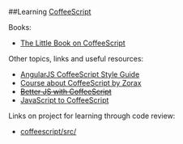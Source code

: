 ##Learning [CoffeeScript](http://coffeescript.org/)

Books:

* [The Little Book on CoffeeScript](https://arcturo.github.io/library/coffeescript/)

Other topics, links and useful resources:

* [AngularJS CoffeeScript Style Guide](https://github.com/Plateful/plateful-mobile/wiki/AngularJS-CoffeeScript-Style-Guide)
* [Course about CoffeeScript by Zorax](https://www.youtube.com/playlist?list=PLwSSV-_L9sztYcaMbY2XlehMFeR8Khs0j)
* ~~[Better JS with CoffeeScript](https://vimeo.com/35258313)~~
* [JavaScript to CoffeeScript](http://js2.coffee/)

Links on project for learning through code review:

* [coffeescript/src/](https://github.com/jashkenas/coffeescript/tree/master/src)
